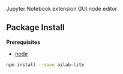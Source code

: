 Jupyter Notebook extension GUI node editor

Package Install
---------------

**Prerequisites**
- [node](http://nodejs.org/)

```bash
npm install --save ailab-lite
```
